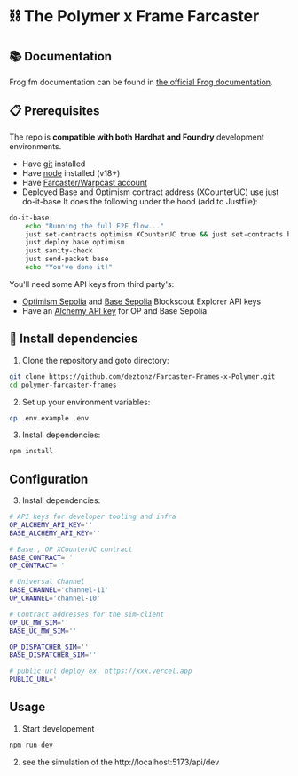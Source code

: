 # ⛓️ The Polymer x Frame Farcaster 

## 📚 Documentation

Frog.fm documentation can be found in [the official Frog documentation](https://frog.fm/installation).

## 📋 Prerequisites

The repo is **compatible with both Hardhat and Foundry** development environments.

- Have [git](https://git-scm.com/downloads) installed
- Have [node](https://nodejs.org) installed (v18+)
- Have [Farcaster/Warpcast account](https://warpcast.com/)
- Deployed Base and Optimism contract address (XCounterUC) use just do-it-base 
It does the following under the hood (add to Justfile):
```bash
do-it-base:
    echo "Running the full E2E flow..."
    just set-contracts optimism XCounterUC true && just set-contracts base XCounterUC true
    just deploy base optimism
    just sanity-check
    just send-packet base
    echo "You've done it!"
```


You'll need some API keys from third party's:
- [Optimism Sepolia](https://optimism-sepolia.blockscout.com/account/api-key) and [Base Sepolia](https://base-sepolia.blockscout.com/account/api-key) Blockscout Explorer API keys
- Have an [Alchemy API key](https://docs.alchemy.com/docs/alchemy-quickstart-guide) for OP and Base Sepolia


## 🧰 Install dependencies

1. Clone the repository and goto directory:
```bash
git clone https://github.com/deztonz/Farcaster-Frames-x-Polymer.git
cd polymer-farcaster-frames
```

2. Set up your environment variables:
```bash
cp .env.example .env
```

3. Install dependencies:
```bash
npm install
```

## Configuration

3. Install dependencies:
```bash
# API keys for developer tooling and infra
OP_ALCHEMY_API_KEY=''
BASE_ALCHEMY_API_KEY=''

# Base , OP XCounterUC contract
BASE_CONTRACT=''
OP_CONTRACT=''

# Universal Channel
BASE_CHANNEL='channel-11'
OP_CHANNEL='channel-10'

# Contract addresses for the sim-client
OP_UC_MW_SIM=''
BASE_UC_MW_SIM=''

OP_DISPATCHER_SIM=''
BASE_DISPATCHER_SIM=''

# public url deploy ex. https://xxx.vercel.app
PUBLIC_URL=''
```

## Usage
1. Start developement
```bash
npm run dev
```
2. see the simulation of the http://localhost:5173/api/dev

